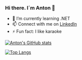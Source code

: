 ### Hi there. I´m Anton 👋

- 🌱 I’m currently learning .NET
- 📫 Connect with me on [LinkedIn](https://www.linkedin.com/in/antonderegt/)
- ⚡ Fun fact: I like karaoke

[![Anton's GitHub stats](https://github-readme-stats.vercel.app/api?username=antonderegt&hide=contribs&count_private=true&show_icons=true&theme=default&hide_rank=false)](https://github.com/anuraghazra/github-readme-stats)

[![Top Langs](https://github-readme-stats.vercel.app/api/top-langs/?username=antonderegt)](https://github.com/anuraghazra/github-readme-stats)
